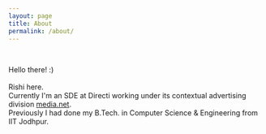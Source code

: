 ```yaml
---
layout: page
title: About
permalink: /about/
---
```

<p>  <div class="manual-content">
<br />
    <p> 
      Hello there! :)
      <br />
      <br /> Rishi here.
      <br /> Currently I'm an SDE at Directi working under its contextual advertising division <a href="http://www.media.net/">media.net</a>.
      <br /> Previously I had done my B.Tech. in Computer Science & Engineering from IIT Jodhpur.
      <br />
      <a href="http://facebook.com/rishi25m"><i class="fa fa-facebook"></i></a> &nbsp; &nbsp; &nbsp;<a href="http://github.com/rishimi"><i class="fa fa-github"></i></a>
    </p>

</div>
<p>
